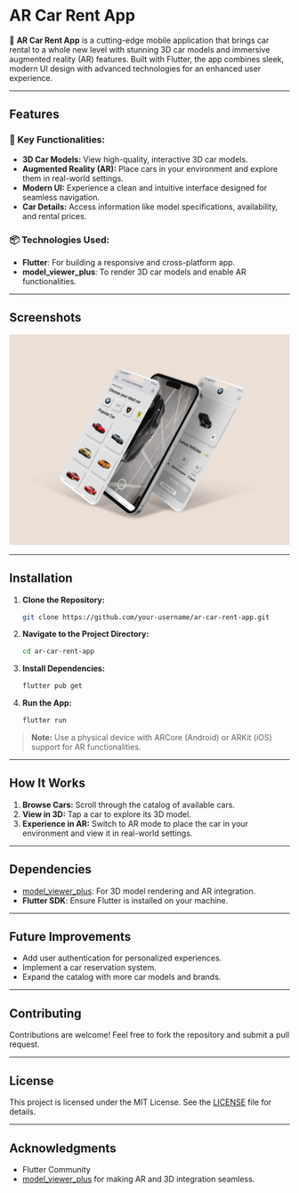 # AR Car Rent App

🚗 **AR Car Rent App** is a cutting-edge mobile application that brings car rental to a whole new level with stunning 3D car models and immersive augmented reality (AR) features. Built with Flutter, the app combines sleek, modern UI design with advanced technologies for an enhanced user experience.

---

## Features

### 🌟 Key Functionalities:
- **3D Car Models:** View high-quality, interactive 3D car models.
- **Augmented Reality (AR):** Place cars in your environment and explore them in real-world settings.
- **Modern UI:** Experience a clean and intuitive interface designed for seamless navigation.
- **Car Details:** Access information like model specifications, availability, and rental prices.

### 📦 Technologies Used:
- **Flutter**: For building a responsive and cross-platform app.
- **model_viewer_plus**: To render 3D car models and enable AR functionalities.

---

## Screenshots

![Intro Screen](https://github.com/RAHUL277227/AR-Car-Rent-App/blob/main/ar_flutter_app/iphone-multiple-screens-mockup.png)

---

## Installation

1. **Clone the Repository:**
   ```bash
   git clone https://github.com/your-username/ar-car-rent-app.git
   ```

2. **Navigate to the Project Directory:**
   ```bash
   cd ar-car-rent-app
   ```

3. **Install Dependencies:**
   ```bash
   flutter pub get
   ```

4. **Run the App:**
   ```bash
   flutter run
   ```

> **Note:** Use a physical device with ARCore (Android) or ARKit (iOS) support for AR functionalities.

---

## How It Works

1. **Browse Cars:** Scroll through the catalog of available cars.
2. **View in 3D:** Tap a car to explore its 3D model.
3. **Experience in AR:** Switch to AR mode to place the car in your environment and view it in real-world settings.

---

## Dependencies

- [model_viewer_plus](https://pub.dev/packages/model_viewer_plus): For 3D model rendering and AR integration.
- **Flutter SDK**: Ensure Flutter is installed on your machine.

---

## Future Improvements

- Add user authentication for personalized experiences.
- Implement a car reservation system.
- Expand the catalog with more car models and brands.

---

## Contributing

Contributions are welcome! Feel free to fork the repository and submit a pull request.

---

## License

This project is licensed under the MIT License. See the [LICENSE](LICENSE) file for details.

---

## Acknowledgments

- Flutter Community
- [model_viewer_plus](https://pub.dev/packages/model_viewer_plus) for making AR and 3D integration seamless.

